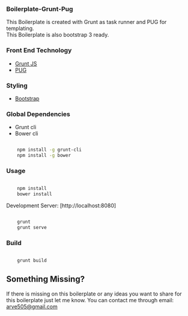 ### Boilerplate-Grunt-Pug

This Boilerplate is created with Grunt as task runner and PUG for templating.<br>This Boilerplate is also bootstrap 3 ready.

### Front End Technology
  - [Grunt JS](http://gruntjs.com/)
  - [PUG](https://pugjs.org)

### Styling
 - [Bootstrap](http://getbootstrap.com/)

### Global Dependencies
 - Grunt cli
 - Bower cli

```bash

    npm install -g grunt-cli
    npm install -g bower

```

### Usage

```bash

    npm install
    bower install

```

Development Server: [http://localhost:8080]
```bash

    grunt
    grunt serve

```

### Build
```bash

    grunt build

```


## Something Missing?

If there is missing on this boilerplate or any ideas you want to share for <br>this boilerplate just let me know. You can contact me through email: arve505@gmail.com

